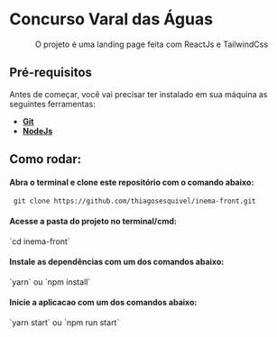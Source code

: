 <h1>Concurso Varal das Águas</h1>

<p align="center">O projeto é uma landing page feita com ReactJs e TailwindCss</p>


<h2>Pré-requisitos</h2>

<p>Antes de começar, você vai precisar ter instalado em sua máquina as seguintes ferramentas:</p>
<ul>
    <li><a href="https://git-scm.com"><b>Git</b></a></li>
    <li><a href="https://nodejs.org/en/"><b>NodeJs</b></a></li> 
</ul>


<h2>Como rodar:</h2>
<h4>Abra o terminal e clone este repositório com o comando abaixo:</h4>

` git clone https://github.com/thiagosesquivel/inema-front.git`

<h4>Acesse a pasta do projeto no terminal/cmd:</h4>
`cd inema-front`

<h4>Instale as dependências com um dos comandos abaixo:</h4>
`yarn`
ou 
`npm install`

<h4>Inicie a aplicacao com um dos comandos abaixo:</h4>
`yarn start`
 ou 
 `npm run start`